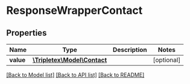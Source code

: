 # ResponseWrapperContact

## Properties
Name | Type | Description | Notes
------------ | ------------- | ------------- | -------------
**value** | [**\Tripletex\Model\Contact**](Contact.md) |  | [optional] 

[[Back to Model list]](../../README.md#documentation-for-models) [[Back to API list]](../../README.md#documentation-for-api-endpoints) [[Back to README]](../../README.md)

